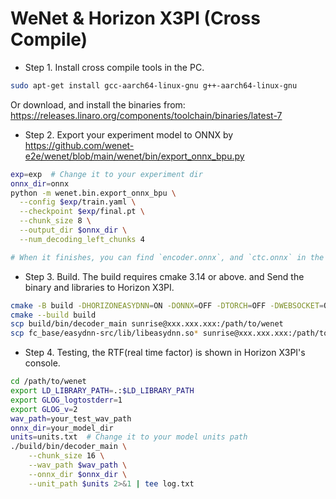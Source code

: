 # WeNet & Horizon X3PI (Cross Compile)

* Step 1. Install cross compile tools in the PC.

``` sh
sudo apt-get install gcc-aarch64-linux-gnu g++-aarch64-linux-gnu
```

Or download, and install the binaries from: https://releases.linaro.org/components/toolchain/binaries/latest-7


* Step 2. Export your experiment model to ONNX by https://github.com/wenet-e2e/wenet/blob/main/wenet/bin/export_onnx_bpu.py

``` sh
exp=exp  # Change it to your experiment dir
onnx_dir=onnx
python -m wenet.bin.export_onnx_bpu \
  --config $exp/train.yaml \
  --checkpoint $exp/final.pt \
  --chunk_size 8 \
  --output_dir $onnx_dir \
  --num_decoding_left_chunks 4

# When it finishes, you can find `encoder.onnx`, and `ctc.onnx` in the $onnx_dir respectively.
```

* Step 3. Build. The build requires cmake 3.14 or above. and Send the binary and libraries to Horizon X3PI.

``` sh
cmake -B build -DHORIZONEASYDNN=ON -DONNX=OFF -DTORCH=OFF -DWEBSOCKET=OFF -DGRPC=OFF -DCMAKE_TOOLCHAIN_FILE=toolchains/aarch64-linux-gnu.toolchain.cmake
cmake --build build
scp build/bin/decoder_main sunrise@xxx.xxx.xxx:/path/to/wenet
scp fc_base/easydnn-src/lib/libeasydnn.so* sunrise@xxx.xxx.xxx:/path/to/wenet
```

* Step 4. Testing, the RTF(real time factor) is shown in Horizon X3PI's console.

``` sh
cd /path/to/wenet
export LD_LIBRARY_PATH=.:$LD_LIBRARY_PATH
export GLOG_logtostderr=1
export GLOG_v=2
wav_path=your_test_wav_path
onnx_dir=your_model_dir
units=units.txt  # Change it to your model units path
./build/bin/decoder_main \
    --chunk_size 16 \
    --wav_path $wav_path \
    --onnx_dir $onnx_dir \
    --unit_path $units 2>&1 | tee log.txt
```
